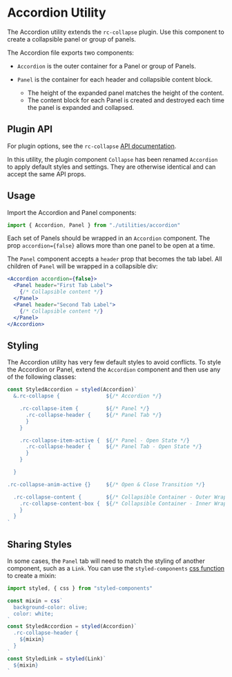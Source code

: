 # Accordion Utility

The Accordion utility extends the `rc-collapse` plugin. Use this component to create a collapsible panel or group of panels.

The Accordion file exports two components:

- `Accordion` is the outer container for a Panel or group of Panels.
- `Panel` is the container for each header and collapsible content block.

  - The height of the expanded panel matches the height of the content.
  - The content block for each Panel is created and destroyed each time the panel is expanded and collapsed.

## Plugin API

For plugin options, see the `rc-collapse` [API documentation](https://github.com/react-component/collapse/blob/master/README.md).

In this utility, the plugin component `Collapse` has been renamed `Accordion` to apply default styles and settings. They are otherwise identical and can accept the same API props.

## Usage

Import the Accordion and Panel components:

```jsx
import { Accordion, Panel } from "./utilities/accordion"
```

Each set of Panels should be wrapped in an `Accordion` component. The prop `accordion={false}` allows more than one panel to be open at a time.

The `Panel` component accepts a `header` prop that becomes the tab label. All children of `Panel` will be wrapped in a collapsible div:

```jsx
<Accordion accordion={false}>
  <Panel header="First Tab Label">
    {/* Collapsible content */}
  </Panel>
  <Panel header="Second Tab Label">
    {/* Collapsible content */}
  </Panel>
</Accordion>
```

## Styling

The Accordion utility has very few default styles to avoid conflicts. To style the Accordion or Panel, extend the `Accordion` component and then use any of the following classes:

```jsx
const StyledAccordion = styled(Accordion)`
  &.rc-collapse {               ${/* Accordion */}

    .rc-collapse-item {         ${/* Panel */}
      .rc-collapse-header {     ${/* Panel Tab */}
      }
    }

    .rc-collapse-item-active {  ${/* Panel - Open State */}
      .rc-collapse-header {     ${/* Panel Tab - Open State */}
      }
    }

  }

.rc-collapse-anim-active {}     ${/* Open & Close Transition */}

  .rc-collapse-content {        ${/* Collapsible Container - Outer Wrapper */}
    .rc-collapse-content-box {  ${/* Collapsible Container - Inner Wrapper */}
    }
  }
`
```

## Sharing Styles

In some cases, the `Panel` tab will need to match the styling of another component, such as a `Link`. You can use the `styled-components` [css function](https://www.styled-components.com/docs/api#css) to create a mixin:

```jsx
import styled, { css } from "styled-components"

const mixin = css`
  background-color: olive;
  color: white;
`
const StyledAccordion = styled(Accordion)`
  .rc-collapse-header {
    ${mixin}
  }
`
const StyledLink = styled(Link)`
  ${mixin}
`
```

